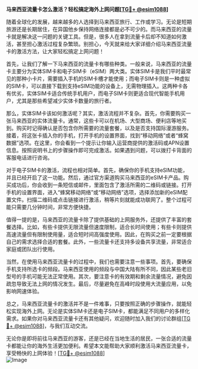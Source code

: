**马来西亚流量卡怎么激活？轻松搞定海外上网问题[[TG💪+ @esim1088](https://t.me/s/esim1088)]**

随着全球化的发展，越来越多的人选择到马来西亚旅行、工作或学习。无论是短期旅游还是长期居住，在异国他乡保持网络连接都是必不可少的。而马来西亚的流量卡就是解决这一问题的关键工具。但是，很多人在拿到流量卡后却不知道如何激活，甚至担心激活过程复杂繁琐。别担心，今天就来给大家详细介绍马来西亚流量卡的激活方法，让大家轻松搞定上网问题！

首先，让我们了解一下马来西亚的流量卡有哪些种类。一般来说，马来西亚的流量卡主要分为实体SIM卡和电子SIM卡（eSIM）两大类。实体SIM卡是我们平时最常见的那种小卡片，需要插入手机的SIM卡槽才能使用；而电子SIM卡则是一种虚拟的SIM卡，可以直接下载到支持eSIM功能的设备上，无需物理插入。这两种卡各有优劣，实体SIM卡适合传统手机用户，而电子SIM卡则更适合现代智能手机用户，尤其是那些希望减少实体卡数量的旅行者。

那么，实体SIM卡该如何激活呢？其实，激活流程并不复杂。首先，你需要购买一张马来西亚的实体流量卡。通常，这些卡可以在机场、大型商场、便利店等地买到。购买时记得确认是否包含你所需要的流量套餐，以及是否支持国际漫游服务。接着，将这张卡插入你的手机，打开手机的设置界面，找到“移动网络”或者“蜂窝数据”选项。在这里，你会看到一个提示让你输入运营商提供的激活码或APN设置信息。按照说明书上的步骤操作即可完成激活。如果遇到问题，可以拨打卡背面的客服电话进行咨询。

对于电子SIM卡的激活，流程也相对简单。首先，确保你的手机支持eSIM功能，并且已经开启了这一功能。然后，通过官方渠道购买马来西亚的eSIM卡产品。购买成功后，你会收到一条短信或邮件，里面包含了激活所需的二维码或链接。打开手机的设置界面，进入“蜂窝移动网络”或“移动网络”选项，选择添加新的eSIM配置文件。扫描二维码或点击链接进行激活，稍等片刻就能成功联网了。整个过程可能只需要几分钟时间，非常方便快捷。

值得一提的是，马来西亚的流量卡除了提供基础的上网服务外，还提供了丰富的套餐选择。比如，有些卡提供无限流量但速度限制，适合长时间使用；有些卡则提供高速流量但有限制使用量，适合短时间高强度使用。因此，在购买之前一定要根据自己的需求选择合适的套餐。此外，一些流量卡还支持多设备共享流量，非常适合家庭或团队出行使用。

当然，在使用马来西亚流量卡的过程中，我们也需要注意一些事项。首先，要确保手机支持所选卡的频段。马来西亚使用的频段与中国大陆有所不同，因此某些老旧型号的手机可能无法正常使用。其次，要注意卡的有效期和剩余流量情况，避免因疏忽导致无法上网的情况发生。最后，尽量避免在高峰时段使用大流量应用，以免影响网速体验。

总之，马来西亚流量卡的激活并不是一件难事，只要按照正确的步骤操作，就能轻松实现海外上网。无论是实体SIM卡还是电子SIM卡，都能满足不同用户的多样化需求。如果你对马来西亚流量卡还有其他疑问，欢迎随时加入我们的讨论群组[[TG💪+ @esim1088](https://t.me/s/esim1088)]，与我们互动交流。

无论你是即将前往马来西亚的游客，还是已经在当地生活的居民，一张合适的流量卡都能让你的海外生活更加便利。希望本文能帮助大家顺利激活马来西亚流量卡，享受畅快的上网体验！[[TG💪+ @esim1088](https://t.me/s/esim1088)]  
![Image](https://i.postimg.cc/4NQfJmqS/Snipaste-2025-05-13-00-14-12.png)